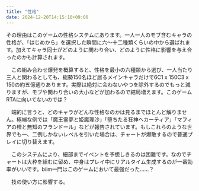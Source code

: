 ```yaml
---
title: "性格"
date: 2024-12-20T14:15:10+09:00
---
```

その理由はこのゲームの性格システムにあります。一人一人のモブ含むキャラの性格が、「はじめから」を選択した瞬間に六〜十二種類くらいの中から選ばれます。加えてキャラ同士がどのように関わり合い、どのように性格に影響を与え合ったのかも計算されます。

　この組み合わせ爆発を概算すると、性格を最小の六種類から選び、一人当たり三人と関わるとしても、総勢150名ほど居るメインキャラだけで6C1 x 150C3 x 150の約五億通りあります。実際は絶対に会わないやつを除外するのでもっと減りますが、モブや関わり合いの大小などが加わるので結局増えます。このゲームRTAに向いてないのでは？

　端的に言うと、どのキャラがどんな性格なのかは見るまでほとんど解りません。極端な例では「魔王霊夢と姫魔理沙」「堕ちたる狂神ヘカーティア」「マフィアの橙と無知のフランドール」などが報告されています。もしこれらのような世界でも一、二例しかないレベルを引いた場合は、チャートが爆散するので普通プレイに切り替えます。

　このシステムにより、細部までイベントを予想しきるのは困難です。なのでチャートは大枠を組むに留め、中身はプレイ中にリアルタイム生成するのが一番効率がいいです。biim一門はこのゲームにおいて最強だった……？

　技の使い方に影響する。
